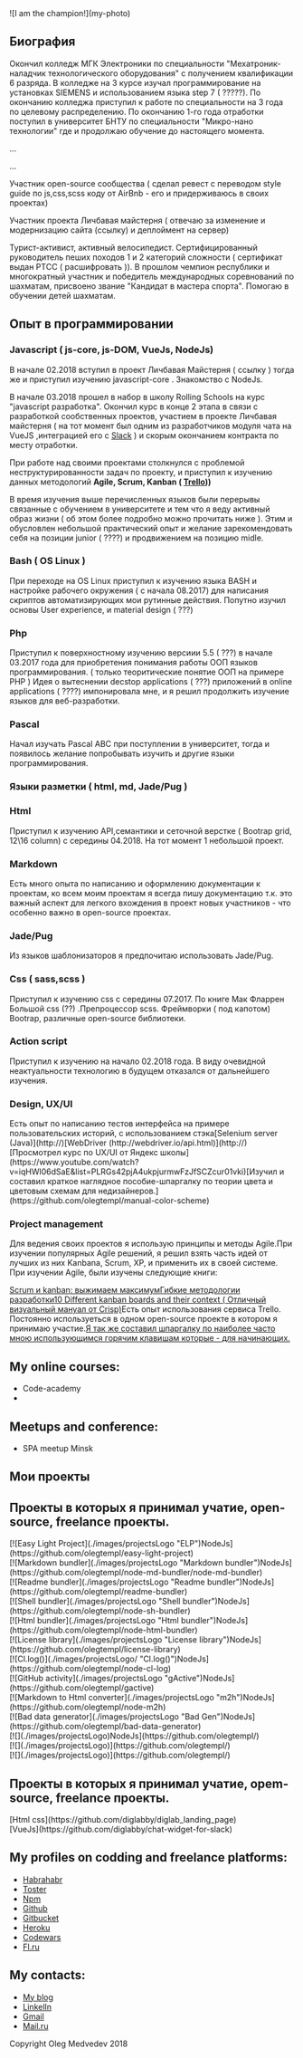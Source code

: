 <header></header>

<main>

<div class="biography-wrap">

<div class="data-biography-block">

<div class="my-photo">![I am the champion!](my-photo)</div>

<div class="my-biography">

## Биография

Окончил колледж МГК Электроники по специальности "Мехатроник-наладчик технологического оборудования" с получением квалификации 6 разряда. В колледже на 3 курсе изучал программирование на установках SIEMENS и использованием языка step 7 ( ?????). По окончанию колледжа приступил к работе по специальности на 3 года по целевому распределению. По окончанию 1-го года отработки поступил в университет БНТУ по специальности "Микро-нано технологии" где и продолжаю обучение до настоящего момента.

...

...

Участник open-source сообщества ( сделал ревест с переводом style guide по js,css,scss коду от AirBnb - его и придерживаюсь в своих проектах)

Участник проекта Личбавая майстерня ( отвечаю за изменение и модернизацию сайта (ссылку) и деплоймент на сервер)

Турист-активист, активный велосипедист. Сертифицированный руководитель пеших походов 1 и 2 категорий сложности ( сертификат выдан РТСС ( расшифровать )). В прошлом чемпион республики и многократный участник и победитель международных соревнований по шахматам, присвоено звание "Кандидат в мастера спорта". Помогаю в обучении детей шахматам.

</div>

</div>

</div>

<div class="experience-wrap">

## Опыт в программировании

<div class="my-experience">

<div class="languages-wrap">

<div class="script-languages">

<div class="conrainer">

<div class="js">

### Javascript ( js-core, js-DOM, VueJs, NodeJs)

</div>

</div>

В начале 02.2018 вступил в проект Личбавая Майстерня ( ссылку ) тогда же и приступил изучению javascript-core . Знакомство с NodeJs.

В начале 03.2018 прошел в набор в школу Rolling Schools на курс "javascript разработка". Окончил курс в конце 2 этапа в связи с разработкой сообственных проектов, участием в проекте Личбавая майстерня ( на тот момент был одним из разработчиков модуля чата на VueJS ,интеграцией его с [Slack]() ) и скорым окончанием контракта по месту отработки.

При работе над своими проектами столкнулся с проблемой неструктурированности задач по проекту, и приступил к изучению данных методологий **Agile, Scrum, Kanban ( [Trello]()))**

В время изучения выше перечисленных языков были перерывы связанные с обучением в университете и тем что я веду активный образ жизни ( об этом более подробно можно прочитать ниже ). Этим и обусловлен небольшой практический опыт и желание зарекомендовать себя на позиции junior ( ????) и продвижением на позицию midle.

### Bash ( OS Linux )

При переходе на OS Linux приступил к изучению языка BASH и настройке рабочего окружения ( с начала 08.2017) для написания скриптов автоматизирующих мои рутинные действия. Попутно изучил основы User experience, и material design ( ???)

### Php

Приступил к поверхностному изучению версиии 5.5 ( ???) в начале 03.2017 года для приобретения понимания работы ООП языков программирования. ( только теоритические понятие ООП на примере PHP ) Идея о вытеснении decstop applications ( ???) приложений в online applications ( ????) импонировала мне, и я решил продолжить изучение языков для веб-разработки.

</div>

<div class="oop-languages">

### Pascal

Начал изучать Pascal ABC при поступлении в университет, тогда и появилось желание попробывать изучить и другие языки программирования.

</div>

</div>

<div class="markup-and-layout-wrap">

<div class="markup-language">

### Языки разметки ( html, md, Jade/Pug )

### Html

Приступил к изучению API,семантики и сеточной верстке ( Bootrap grid, 12\16 column) c середины 04.2018\. На тот момент 1 небольшой проект.

### Markdown

Есть много опыта по написанию и оформлению документации к проектам, ко всем моим проектам я всегда пишу документацию т.к. это важный аспект для легкого вхождения в проект новых участников - что особенно важно в open-source проектах.

### Jade/Pug

Из языков шаблонизаторов я предпочитаю использовать Jade/Pug.

</div>

<div class="layout-languages">

### Css ( sass,scss )

Приступил к изучению css с середины 07.2017\. По книге Мак Фларрен Большой css (??) .Препроцессор scss. Фреймворки ( под капотом) Bootrap, различные open-source библиотеки.

### Action script

Приступил к изучению на начало 02.2018 года. В виду очевидной неактуальности технологию в будущем отказался от дальнейшего изучения.

</div>

</div>

</div>

<div class="design-wrap">

### Design, UX/UI

<div class="container-md"><span>Есть опыт по написанию тестов интерфейса на примере пользовательских историй, с использованием стэка[Selenium server (Java)](http://)[WebDriver (http://webdriver.io/api.html)](http://)</span>[Просмотрел курс по UX/UI от Яндекс школы](https://www.youtube.com/watch?v=iqHWl06dSaE&list=PLRGs42pjA4ukpjurmwFzJfSCZcur01vki)[Изучил и составил краткое наглядное пособие-шпаргалку по теории цвета и цветовым схемам для недизайнеров.](https://github.com/olegtempl/manual-color-scheme)</div>

</div>

<div class="project-manager-wrap">

### Project management

Для ведения своих проектов я использую принципы и методы Agile.При изучении популярных Agile решений, я решил взять часть идей от лучших из них Kanbana, Scrum, XP, и применить их в своей системе. При изучении Agile, были изучены следующие книги:

[Scrum и kanban: выжимаем максимум](http://scrum.org.ua/wp-content/uploads/ScrumAndKanbanRuFinal.pdf)[Гибкие методологии разработки](https://tados.ru/wp-content/uploads/2017/04/%D0%91%D0%BE%D1%80%D0%B8%D1%81_%D0%92%D0%BE%D0%BB%D1%8C%D1%84%D1%81%D0%BE%D0%BD_%D0%93%D0%B8%D0%B1%D0%BA%D0%B8%D0%B5_%D0%BC%D0%B5%D1%82%D0%BE%D0%B4%D0%BE%D0%BB%D0%BE%D0%B3%D0%B8%D0%B8.pdf)[10 Different kanban boards and their context ( Отличный визуальный мануал от Crisp)](http://blog.crisp.se/mattiasskarin/files/pdf/10different_kanban_boards_and_their_context_mskarin.pdf)<span>Есть опыт использования сервиса Trello. Постоянно используеться в одном open-source проекте в котором я принимаю участие.[Я так же составил шпаргалку по наиболее часто мною использующимся горячим клавишам которые - для начинающих.](https://github.com/olegtempl/manual-trello-hotkeys)</span></div>

<div class="events-wrap">

<div class="courses">

## My online courses:

*   <span>Code-academy<a href=""></a></span>
*   <span><a href=""></a></span>

</div>

<div class="events">

## Meetups and conference:

*   <span>SPA meetup Minsk[](https://events.dev.by/80997)</span>

</div>

</div>

</div>

<div class="projects-wrap">

<div class="my-projects-wrap">

## Мои проекты

## Проекты в которых я принимал учатие, open-source, freelance проекты.

<div class="my-projects">

<div class="project">[![Easy Light Project](./images/projectsLogo "ELP")<span>NodeJs</span>](https://github.com/olegtempl/easy-light-project)</div>

<div class="project">[![Markdown bundler](./images/projectsLogo "Markdown bundler")<span>NodeJs</span>](https://github.com/olegtempl/node-md-bundler/node-md-bundler)</div>

<div class="project">[![Readme bundler](./images/projectsLogo "Readme bundler")<span>NodeJs</span>](https://github.com/olegtempl/readme-bundler)</div>

<div class="project">[![Shell bundler](./images/projectsLogo "Shell bundler")<span>NodeJs</span>](https://github.com/olegtempl/node-sh-bundler)</div>

<div class="project">[![Html bundler](./images/projectsLogo "Html bundler")<span>NodeJs</span>](https://github.com/olegtempl/node-html-bundler)</div>

<div class="project">[![License library](./images/projectsLogo "License library")<span>NodeJs</span>](https://github.com/olegtempl/license-library)</div>

<div class="project">[![Cl.log()](./images/projectsLogo/ "Cl.log()")<span>NodeJs</span>](https://github.com/olegtempl/node-cl-log)</div>

<div class="project">[![GitHub activity](./images/projectsLogo "gActive")<span>NodeJs</span>](https://github.com/olegtempl/gactive)</div>

<div class="project">[![Markdown to Html converter](./images/projectsLogo "m2h")<span>NodeJs</span>](https://github.com/olegtempl/node-m2h)</div>

<div class="project">[![Bad data generator](./images/projectsLogo "Bad Gen")<span>NodeJs</span>](https://github.com/olegtempl/bad-data-generator)</div>

<div class="project">[![](./images/projectsLogo)<span>NodeJs</span>](https://github.com/olegtempl/)</div>

<div class="project">[![](./images/projectsLogo)<span></span>](https://github.com/olegtempl/)</div>

<div class="project">[![](./images/projectsLogo)<span></span>](https://github.com/olegtempl/)</div>

</div>

</div>

<div class="contribuite-projects-wrap">

## Проекты в которых я принимал учатие, opem-source, freelance проекты.

<div class="my-projects">

<div class="project">[<span>Html css</span>](https://github.com/diglabby/diglab_landing_page)</div>

<div class="project">[<span>VueJs</span>](https://github.com/diglabby/chat-widget-for-slack)</div>

<div class="project"><a href=""><span></span></a></div>

</div>

</div>

</div>

</main>

<footer>

<div class="my-profiles">

<div class="my-profile-platforms">

## My profiles on codding and freelance platforms:

*   <a class="tag" href="">Habrahabr</a>
*   <a class="tag" href="">Toster</a>
*   <a class="tag" href="">Npm</a>
*   <a class="tag" href="">Github</a>
*   <a class="tag" href="">Gitbucket</a>
*   <a class="tag" href="">Heroku</a>
*   <a class="tag" href="">Codewars</a>
*   <a class="tag" href="">Fl.ru</a>

</div>

</div>

<div class="my-contacts-wrap">

<div class="my-contacts">

## My contacts:

*   <a class="tag" href="">My blog</a>
*   <a class="tag" href="">LinkelIn</a>
*   <a class="tag" href="">Gmail</a>
*   <a class="tag" href="">Mail.ru</a>

</div>

<div class="copyright">

Copyright Oleg Medvedev 2018

</div>

</div>

</footer>
